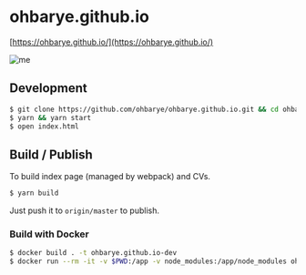 # ohbarye.github.io

[https://ohbarye.github.io/](https://ohbarye.github.io/)

![me](https://cloud.githubusercontent.com/assets/1811616/21566624/fca372da-cee7-11e6-9b48-f3d1b215ddb6.gif)

## Development

```sh
$ git clone https://github.com/ohbarye/ohbarye.github.io.git && cd ohbarye.github.io
$ yarn && yarn start
$ open index.html
```

## Build / Publish

To build index page (managed by webpack) and CVs.

```sh
$ yarn build
```

Just push it to `origin/master` to publish.

### Build with Docker

```sh
$ docker build . -t ohbarye.github.io-dev
$ docker run --rm -it -v $PWD:/app -v node_modules:/app/node_modules ohbarye.github.io-dev
```
